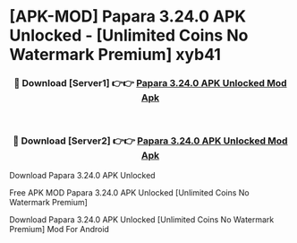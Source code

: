 # [APK-MOD] Papara 3.24.0 APK Unlocked - [Unlimited Coins No Watermark Premium] xyb41



<div align="center">
<h3>🔴 Download [Server1] 👉👉 <a href="https://momento.my/?title=Papara_3.24.0_APK_Unlocked">Papara 3.24.0 APK Unlocked Mod Apk</a></h3><br>

<h3>🔴 Download [Server2] 👉👉 <a href="https://momento.my/?title=Papara_3.24.0_APK_Unlocked">Papara 3.24.0 APK Unlocked Mod Apk</a></h3>
</div>



Download Papara 3.24.0 APK Unlocked 

Free APK MOD Papara 3.24.0 APK Unlocked [Unlimited Coins No Watermark Premium]

Download Papara 3.24.0 APK Unlocked [Unlimited Coins No Watermark Premium] Mod For Android
